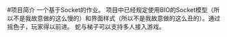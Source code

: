 #项目简介
一个基于Socket的作业。
项目中已经规定使用BIO的Socket模型（所以不是我故意做的这么慢的）和界面样式（所以不是我故意做的这么丑的）。通过摇色子，玩家得以前进。
蛇与梯子可以支持多人接入游戏。

